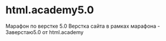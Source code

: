# html.academy5.0
Марафон по верстке 5.0
Верстка сайта в рамках марафона - Заверстаю5.0 от html.academy
